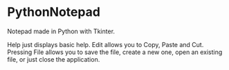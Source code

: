 # PythonNotepad

Notepad made in Python with Tkinter.

Help just displays basic help.
Edit allows you to Copy, Paste and Cut.
Pressing File allows you to save the file, create a new one, open an existing file, or just close the application.
